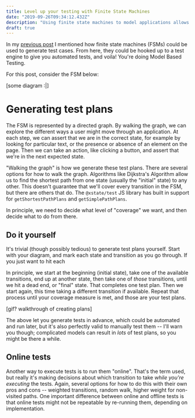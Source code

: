 ```yaml
---
title: Level up your testing with Finite State Machines
date: "2019-09-26T09:34:12.432Z"
description: "Using finite state machines to model applications allows us to tap into the powerful world of Model Based Testing"
draft: true
---
```


In my [previous post](../fsm-all-stages) I mentioned how finite state machines (FSMs) could be used to generate test cases. From here, they could be hooked up to a test engine to give you automated tests, and voila! You're doing Model Based Testing.

For this post, consider the FSM below:

[some diagram :|]

# Generating test plans

The FSM is represented by a directed graph. By walking the graph, we can explore the different ways a user might move through an application.
At each step, we can assert that we are in the correct state, for example by looking for particular text, or the presence or absence of an element on the page. Then we can take an action, like clicking a button, and assert that we're in the next expected state.

"Walking the graph" is how we generate these test plans.
There are several options for how to walk the graph. Algorithms like Dijkstra's Algorithm allow us to find the shortest path from one state (usually the "initial" state) to any other. This doesn't guarantee that we'll cover every transition in the FSM, but there are others that do. The `@xstate/test` JS library has built in support for `getShortestPathPlans` and `getSimplePathPlans`.

In principle, we need to decide what level of "coverage" we want, and then decide what to do from there.

## Do it yourself

It's trivial (though possibly tedious) to generate test plans yourself. Start with your diagram, and mark each state and transition as you go through. If you just want to hit each

In principle, we start at the beginning (initial state), take one of the available transitions, end up at another state, then take one of _those_ transitions, until we hit a dead end, or "final" state. That completes one test plan. Then we start again, this time taking a different transition if available. Repeat that process until your coverage measure is met, and those are your test plans.

[gif? walkthrough of creating plans]

The above let you generate tests in advance, which could be automated and run later, but it's also perfectly valid to manually test them -- I'll warn you though; complicated models can result in _lots_ of test plans, so you might be there a while.

## Online tests

Another way to execute tests is to run them "online". That's the term used, but really it's making decisions about which transition to take _while you're executing_ the tests. Again, several options for how to do this with their own pros and cons -- weighted transitions, random walk, higher weight for non-visited paths. One important difference between online and offline tests is that online tests might not be repeatable by re-running them, depending on implementation.
